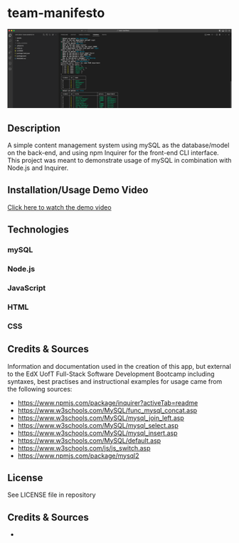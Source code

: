 # team-manifesto

![Screenshot of the app as viewed in an integrated development environment](assets/images/teamManifestoCap.png)

## Description

A simple content management system using mySQL as the database/model on the back-end, and using npm Inquirer for the front-end CLI interface. This project was meant to demonstrate usage of mySQL in combination with Node.js and Inquirer.

## Installation/Usage Demo Video

[Click here to watch the demo video]()

## Technologies

### mySQL
### Node.js
### JavaScript
### HTML
### CSS

## Credits & Sources

Information and documentation used in the creation of this app, but external to the EdX UofT Full-Stack Software Development Bootcamp including syntaxes, best practises and instructional examples for usage came from the following sources:
- https://www.npmjs.com/package/inquirer?activeTab=readme
- https://www.w3schools.com/MySQL/func_mysql_concat.asp
- https://www.w3schools.com/MySQL/mysql_join_left.asp
- https://www.w3schools.com/MySQL/mysql_select.asp
- https://www.w3schools.com/MySQL/mysql_insert.asp
- https://www.w3schools.com/MySQL/default.asp
- https://www.w3schools.com/js/js_switch.asp
- https://www.npmjs.com/package/mysql2

## License

See LICENSE file in repository

## Credits & Sources
- 